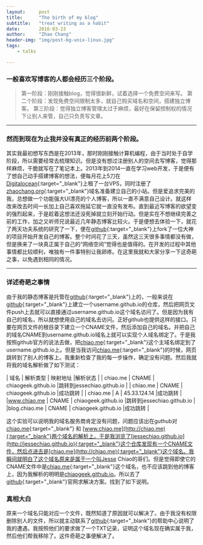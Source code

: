 ```yaml
---
layout:     post
title:      "The birth of my blog"
subtitle:   "treat writing as a habit"
date:       2016-03-23
author:     "Zhao Chang"
header-img: "img/post-bg-unix-linux.jpg"
tags:
    - talks

---
```


### 一般喜欢写博客的人都会经历三个阶段。

>第一阶段：刚刚接触blog，觉得很新鲜，试着选择一个免费空间来写。
>第二个阶段：发现免费空间限制太多，就自己购买域名和空间，搭建独立博客。
>第三阶段：觉得独立博客管理太过于麻烦，最好在保留控制权的情况下让别人来管，自己只负责写文章。

---

### 然而到现在为止我并没有真正的经历前两个阶段。


其实我最初想写东西是在2013年，那时刚刚接触计算机编程，由于当时处于自学阶段，所以需要经常去梳理知识。但是没有想过注册别人的空间去写博客，觉得那样麻烦，干脆就写在了笔记本上。2013年到2014一直在学习web开发，于是便有了想自己动手搭建博客的想法，便每月花上5刀在[Digitalocean](http://www.digitalocean.com){:target="_blank"}上租了一台VPS，同时注册了[zhaochang.org](http://zhaochang.org){:target="_blank"}域名准备建立自己的小站。但是爱追求完美的我，总想做一个功能强大UI漂亮的个人博客，所以一直不满意自己设计。就这样改来改去时间一长加上自己喜欢拖延它就一直没有发布。直到最近写博客的欲望变的强烈起来，于是趁着这想法还没死掉就立刻开始行动。但是实在不想继续完善之前的工作，加之又听师兄说最近几年静态博客比较火。于是便想去体验一下，就花了两天功夫系统的研究了一下，便在[github](https://github.com/chiaogeek){:target="_blank"}上fork了一位大神的项目开始开发自己的博客。整个时间花了三天，虽然这三天很多事情都没有做，但是换来了一块真正属于自己的“网络空间”觉得也是值得的。在开发的过程中其他事情都比较顺利，唯独有一件事特别让我卵疼。在这里我就和大家分享一下这奇葩之事，以免遇到相同的情况。


---

### 详述奇葩之事情

由于我的静态博客是托管在[github](https://github.com/chiaogeek){:target="_blank"}上的，一般来说在[github](https://github.com/chiaogeek){:target="_blank"}上建立一个username.github.io的仓库，然后把网页文件push上去就可以直接通过username.github.io这个域名访问了。但是因为我有自己的域名，所以就想使用自己的域名去访问。正好github也提供这样的接口。只要在网页文件的根目录下建立一个CNAME文件，然后添加自己的域名。并把自己的域名CNAME到username.github.io域名上就可以实现个人域名绑定了。于是我按照github官方的说法去做，把[chiao.me](http://chiao.me){:target="_blank"}这个主域名绑定到了username.github.io上。但是当我访问[chiao.me](http://chiao.me){:target="_blank"}的时候，网页跳转到了别人的博客上。我重新检查了我的每一步操作，确定没有问题。然后我就将我的域名解析做了如下测试：


| 域名           | 解析类型       | 映射地址				|解析状态		 |
| chiao.me      | CNAME 		 | chiaogeek.github.io   |跳转到jessechiao.github.io			|
| chiao.me      | CNAME          | chiaogeek.github.io   |成功跳转			|
| chiao.me      | A     		|  45.33.124.14 		 |成功跳转		|
|www.chiao.me   | CNAME			|	chiaogeek.github.io  |跳转到jessechiao.github.io			|
|blog.chiao.me	| CNAME			|	chiaogeek.github.io	 |成功跳转			|


这个实验可以说明我的域名服务商肯定没有问题，问题应该出在guthub对[chiao.me](http://chiao.me){:target="_blank"} 和 [www.chiao.me](http://chiao.me){:target="_blank"}两个域名的解析上。于是我浏览了[jessechiao.github.io](http://jessechiao.github.io){:target="_blank"}这个仓库发现有一个CNAME文件，然后点进去是[chiao.me](http://chiao.me){:target="_blank"}这个域名。我瞬间就明白了这个域名原来是属于一个叫Jesse Chiao的哥们。但是觉得即使它的CNAME文件中是[chiao.me](http://chiao.me){:target="_blank"}这个域名，也不应该跳到他的博客上，因为我解析的明明是[chiaogeek.github.io](http://chiaogeek.github.io)。所以去了[github](https://github.com/chiaogeek){:target="_blank"}官网求解决方案。找到了如下说明。

### 真相大白

原来一个域名只能对应一个文件，既然知道了原因就可以解决了。由于我没有权限删除别人的文件，所以就主动联系了[github](https://github.com/chiaogeek){:target="_blank"}的帮助中心说明了我的遭遇。我按照他们的要求做了一个TXT记录，证明这个域名现在确实属于我，然后他们帮我移除了。这件奇葩之事便解决了。
